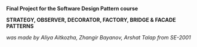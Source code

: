 **Final Project for the Software Design Pattern course**

__STRATEGY, OBSERVER, DECORATOR, FACTORY, BRIDGE & FACADE PATTERNS__

_was made by Aliya Aitkozha, Zhangir Bayanov, Arshat Talap from SE-2001_
